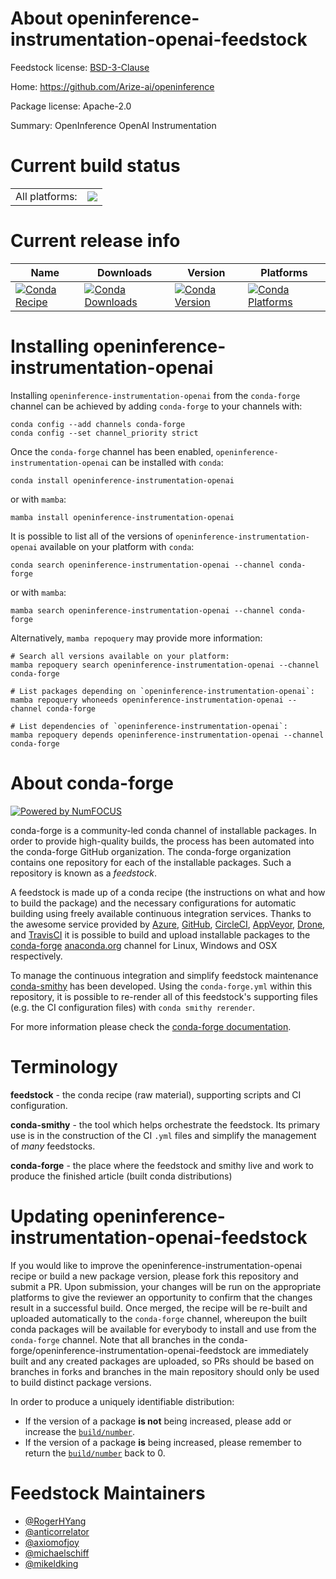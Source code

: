 About openinference-instrumentation-openai-feedstock
====================================================

Feedstock license: [BSD-3-Clause](https://github.com/conda-forge/openinference-instrumentation-openai-feedstock/blob/main/LICENSE.txt)

Home: https://github.com/Arize-ai/openinference

Package license: Apache-2.0

Summary: OpenInference OpenAI Instrumentation

Current build status
====================


<table><tr><td>All platforms:</td>
    <td>
      <a href="https://dev.azure.com/conda-forge/feedstock-builds/_build/latest?definitionId=21576&branchName=main">
        <img src="https://dev.azure.com/conda-forge/feedstock-builds/_apis/build/status/openinference-instrumentation-openai-feedstock?branchName=main">
      </a>
    </td>
  </tr>
</table>

Current release info
====================

| Name | Downloads | Version | Platforms |
| --- | --- | --- | --- |
| [![Conda Recipe](https://img.shields.io/badge/recipe-openinference--instrumentation--openai-green.svg)](https://anaconda.org/conda-forge/openinference-instrumentation-openai) | [![Conda Downloads](https://img.shields.io/conda/dn/conda-forge/openinference-instrumentation-openai.svg)](https://anaconda.org/conda-forge/openinference-instrumentation-openai) | [![Conda Version](https://img.shields.io/conda/vn/conda-forge/openinference-instrumentation-openai.svg)](https://anaconda.org/conda-forge/openinference-instrumentation-openai) | [![Conda Platforms](https://img.shields.io/conda/pn/conda-forge/openinference-instrumentation-openai.svg)](https://anaconda.org/conda-forge/openinference-instrumentation-openai) |

Installing openinference-instrumentation-openai
===============================================

Installing `openinference-instrumentation-openai` from the `conda-forge` channel can be achieved by adding `conda-forge` to your channels with:

```
conda config --add channels conda-forge
conda config --set channel_priority strict
```

Once the `conda-forge` channel has been enabled, `openinference-instrumentation-openai` can be installed with `conda`:

```
conda install openinference-instrumentation-openai
```

or with `mamba`:

```
mamba install openinference-instrumentation-openai
```

It is possible to list all of the versions of `openinference-instrumentation-openai` available on your platform with `conda`:

```
conda search openinference-instrumentation-openai --channel conda-forge
```

or with `mamba`:

```
mamba search openinference-instrumentation-openai --channel conda-forge
```

Alternatively, `mamba repoquery` may provide more information:

```
# Search all versions available on your platform:
mamba repoquery search openinference-instrumentation-openai --channel conda-forge

# List packages depending on `openinference-instrumentation-openai`:
mamba repoquery whoneeds openinference-instrumentation-openai --channel conda-forge

# List dependencies of `openinference-instrumentation-openai`:
mamba repoquery depends openinference-instrumentation-openai --channel conda-forge
```


About conda-forge
=================

[![Powered by
NumFOCUS](https://img.shields.io/badge/powered%20by-NumFOCUS-orange.svg?style=flat&colorA=E1523D&colorB=007D8A)](https://numfocus.org)

conda-forge is a community-led conda channel of installable packages.
In order to provide high-quality builds, the process has been automated into the
conda-forge GitHub organization. The conda-forge organization contains one repository
for each of the installable packages. Such a repository is known as a *feedstock*.

A feedstock is made up of a conda recipe (the instructions on what and how to build
the package) and the necessary configurations for automatic building using freely
available continuous integration services. Thanks to the awesome service provided by
[Azure](https://azure.microsoft.com/en-us/services/devops/), [GitHub](https://github.com/),
[CircleCI](https://circleci.com/), [AppVeyor](https://www.appveyor.com/),
[Drone](https://cloud.drone.io/welcome), and [TravisCI](https://travis-ci.com/)
it is possible to build and upload installable packages to the
[conda-forge](https://anaconda.org/conda-forge) [anaconda.org](https://anaconda.org/)
channel for Linux, Windows and OSX respectively.

To manage the continuous integration and simplify feedstock maintenance
[conda-smithy](https://github.com/conda-forge/conda-smithy) has been developed.
Using the ``conda-forge.yml`` within this repository, it is possible to re-render all of
this feedstock's supporting files (e.g. the CI configuration files) with ``conda smithy rerender``.

For more information please check the [conda-forge documentation](https://conda-forge.org/docs/).

Terminology
===========

**feedstock** - the conda recipe (raw material), supporting scripts and CI configuration.

**conda-smithy** - the tool which helps orchestrate the feedstock.
                   Its primary use is in the construction of the CI ``.yml`` files
                   and simplify the management of *many* feedstocks.

**conda-forge** - the place where the feedstock and smithy live and work to
                  produce the finished article (built conda distributions)


Updating openinference-instrumentation-openai-feedstock
=======================================================

If you would like to improve the openinference-instrumentation-openai recipe or build a new
package version, please fork this repository and submit a PR. Upon submission,
your changes will be run on the appropriate platforms to give the reviewer an
opportunity to confirm that the changes result in a successful build. Once
merged, the recipe will be re-built and uploaded automatically to the
`conda-forge` channel, whereupon the built conda packages will be available for
everybody to install and use from the `conda-forge` channel.
Note that all branches in the conda-forge/openinference-instrumentation-openai-feedstock are
immediately built and any created packages are uploaded, so PRs should be based
on branches in forks and branches in the main repository should only be used to
build distinct package versions.

In order to produce a uniquely identifiable distribution:
 * If the version of a package **is not** being increased, please add or increase
   the [``build/number``](https://docs.conda.io/projects/conda-build/en/latest/resources/define-metadata.html#build-number-and-string).
 * If the version of a package **is** being increased, please remember to return
   the [``build/number``](https://docs.conda.io/projects/conda-build/en/latest/resources/define-metadata.html#build-number-and-string)
   back to 0.

Feedstock Maintainers
=====================

* [@RogerHYang](https://github.com/RogerHYang/)
* [@anticorrelator](https://github.com/anticorrelator/)
* [@axiomofjoy](https://github.com/axiomofjoy/)
* [@michaelschiff](https://github.com/michaelschiff/)
* [@mikeldking](https://github.com/mikeldking/)

